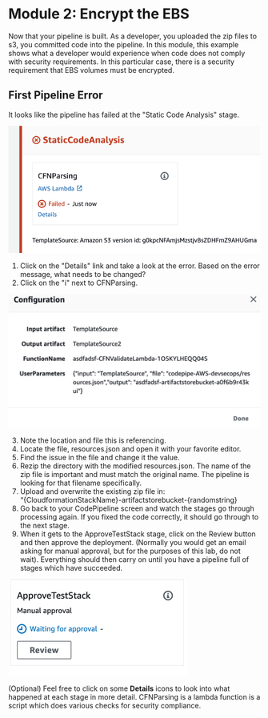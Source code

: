 # Module 2: Encrypt the EBS

Now that your pipeline is built.  As a developer, you uploaded the zip files to s3, you committed code into the pipeline.  In this module, this example shows what a developer would experience when code does not comply with security requirements.  In this particular case, there is a security requirement that EBS volumes must be encrypted.

## First Pipeline Error

It looks like the pipeline has failed at the "Static Code Analysis" stage.

![FirstPipelineError](./images/02-firstpipelineerror.png)

1.  Click on the "Details" link and take a look at the error.  Based on the error message, what needs to be changed?
2.  Click on the "i" next to CFNParsing.

![CFNParsing](./images/02-CFNParsingInfo.png)

3.  Note the location and file this is referencing.
4.  Locate the file, resources.json and open it with your favorite editor.
5.  Find the issue in the file and change it the value.
6.  Rezip the directory with the modified resources.json.  The name of the zip file is important and must match the original name.  The pipeline is looking for that filename specifically.
7.  Upload and overwrite the existing zip file in: “{CloudformationStackName}-artifactstorebucket-{randomstring}
8.  Go back to your CodePipeline screen and watch the stages go through processing again.  If you fixed the code correctly, it should go through to the next stage.
9. When it gets to the ApproveTestStack stage, click on the Review button and then approve the deployment. (Normally you would get an email asking for manual approval, but for the purposes of this lab, do not wait). Everything should then carry on until you have a pipeline full of stages which have succeeded.

![ApprovalStage](./images/02-ApprovalStage.png)

(Optional) Feel free to click on some **Details** icons to look into what happened at each stage in more detail.  CFNParsing is a lambda function is a script which does various checks for security compliance.

